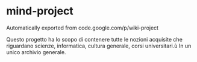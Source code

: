 # mind-project
Automatically exported from code.google.com/p/wiki-project

Questo progetto ha lo scopo di contenere tutte le nozioni acquisite che riguardano scienze, informatica, cultura generale, corsi universitari.ù
In un unico archivio generale.
